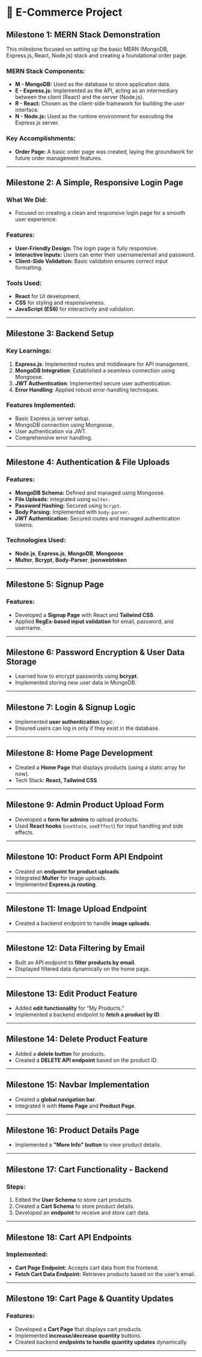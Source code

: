 # 🛒 E-Commerce Project

## Milestone 1: MERN Stack Demonstration

This milestone focused on setting up the basic MERN (MongoDB, Express.js, React, Node.js) stack and creating a foundational order page.

### MERN Stack Components:
- **M - MongoDB:** Used as the database to store application data.
- **E - Express.js:** Implemented as the API, acting as an intermediary between the client (React) and the server (Node.js).
- **R - React:** Chosen as the client-side framework for building the user interface.
- **N - Node.js:** Used as the runtime environment for executing the Express.js server.

### Key Accomplishments:
- **Order Page:** A basic order page was created, laying the groundwork for future order management features.

---

## Milestone 2: A Simple, Responsive Login Page

### What We Did:
- Focused on creating a clean and responsive login page for a smooth user experience.

### Features:
- **User-Friendly Design:** The login page is fully responsive.
- **Interactive Inputs:** Users can enter their username/email and password.
- **Client-Side Validation:** Basic validation ensures correct input formatting.

### Tools Used:
- **React** for UI development.
- **CSS** for styling and responsiveness.
- **JavaScript (ES6)** for interactivity and validation.

---

## Milestone 3: Backend Setup

### Key Learnings:
1. **Express.js**: Implemented routes and middleware for API management.
2. **MongoDB Integration**: Established a seamless connection using Mongoose.
3. **JWT Authentication**: Implemented secure user authentication.
4. **Error Handling**: Applied robust error-handling techniques.

### Features Implemented:
- Basic Express.js server setup.
- MongoDB connection using Mongoose.
- User authentication via JWT.
- Comprehensive error handling.

---

## Milestone 4: Authentication & File Uploads

### Features:
- **MongoDB Schema:** Defined and managed using Mongoose.
- **File Uploads:** Integrated using `multer`.
- **Password Hashing:** Secured using `bcrypt`.
- **Body Parsing:** Implemented with `body-parser`.
- **JWT Authentication:** Secured routes and managed authentication tokens.

### Technologies Used:
- **Node.js**, **Express.js**, **MongoDB**, **Mongoose**
- **Multer**, **Bcrypt**, **Body-Parser**, **jsonwebtoken**

---

## Milestone 5: Signup Page

### Features:
- Developed a **Signup Page** with React and **Tailwind CSS**.
- Applied **RegEx-based input validation** for email, password, and username.

---

## Milestone 6: Password Encryption & User Data Storage

- Learned how to encrypt passwords using **bcrypt**.
- Implemented storing new user data in MongoDB.

---

## Milestone 7: Login & Signup Logic

- Implemented **user authentication** logic.
- Ensured users can log in only if they exist in the database.

---

## Milestone 8: Home Page Development

- Created a **Home Page** that displays products (using a static array for now).
- Tech Stack: **React, Tailwind CSS**

---

## Milestone 9: Admin Product Upload Form

- Developed a **form for admins** to upload products.
- Used **React hooks** (`useState`, `useEffect`) for input handling and side effects.

---

## Milestone 10: Product Form API Endpoint

- Created an **endpoint for product uploads**.
- Integrated **Multer** for image uploads.
- Implemented **Express.js routing**.

---

## Milestone 11: Image Upload Endpoint

- Created a backend endpoint to handle **image uploads**.

---

## Milestone 12: Data Filtering by Email

- Built an API endpoint to **filter products by email**.
- Displayed filtered data dynamically on the home page.

---

## Milestone 13: Edit Product Feature

- Added **edit functionality** for "My Products."
- Implemented a backend endpoint to **fetch a product by ID**.

---

## Milestone 14: Delete Product Feature

- Added a **delete button** for products.
- Created a **DELETE API endpoint** based on the product ID.

---

## Milestone 15: Navbar Implementation

- Created a **global navigation bar**.
- Integrated it with **Home Page** and **Product Page**.

---

## Milestone 16: Product Details Page

- Implemented a **"More Info" button** to view product details.

---

## Milestone 17: Cart Functionality - Backend

### Steps:
1. Edited the **User Schema** to store cart products.
2. Created a **Cart Schema** to store product details.
3. Developed an **endpoint** to receive and store cart data.

---

## Milestone 18: Cart API Endpoints

### Implemented:
- **Cart Page Endpoint:** Accepts cart data from the frontend.
- **Fetch Cart Data Endpoint:** Retrieves products based on the user’s email.

---

## Milestone 19: Cart Page & Quantity Updates

### Features:
- Developed a **Cart Page** that displays cart products.
- Implemented **increase/decrease quantity** buttons.
- Created backend **endpoints to handle quantity updates** dynamically.

---
